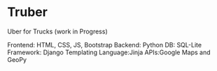 # Truber
Uber for Trucks (work in Progress)

Frontend: HTML, CSS, JS, Bootstrap
Backend: Python
DB: SQL-Lite
Framework: Django
Templating Language:Jinja
APIs:Google Maps and GeoPy
